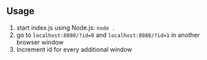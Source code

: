 ## Usage

1. start index.js using Node.js: `node .`
2. go to `localhost:8080/?id=0` and `localhost:8080/?id=1` in another browser window
3. Increment id for every additional window
